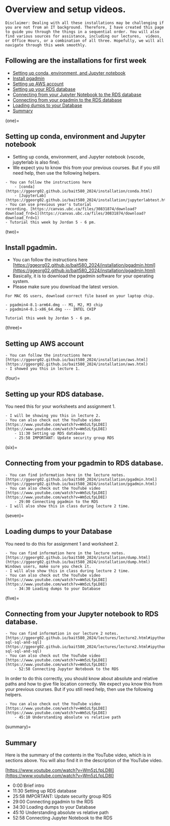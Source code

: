 # Overview and setup videos.

```{note}
Disclaimer: Dealing with all these installations may be challenging if you are not from an IT background. Therefore, I have created this page to guide you through the things in a sequential order. You will also find various sources for assistance, including our lectures,  videos, or Office Hours, or a combination of all three. Hopefully, we will all navigate through this week smoothly.
```

## Following are the installations for first week 

- [Setting up conda, environment, and Jupyter notebook](one)
- [Install pgadmin](two)
- [Setting up AWS account](three)
- [Setting up your RDS database](four)
- [Connecting from your Jupyter Notebook to the RDS database](five)
- [Connecting from your pgadmin to the RDS database](six)
- [Loading dumps to your Database](seven)
- [Summary](summary)


(one)=
## Setting up conda, environment and Jupyter notebook

- Setting up conda, environment, and Jupyter notebook (vscode, jupyterlab is also fine).
- We expect you to know this from your previous courses. But if you still need help, then use the following helpers.

```{admonition} Helpers:
- You can follow the instructions here 
    - [conda](https://ggeorg02.github.io/bait580_2024/installation/conda.html)
    - [JupyterLab](https://ggeorg02.github.io/bait580_2024/installation/jupyterlabtest.html)
- You can use previous year's tutorial recording. [https://canvas.ubc.ca/files/30831874/download?download_frd=1](https://canvas.ubc.ca/files/30831874/download?download_frd=1)
- Tutorial this week by Jordan 5 - 6 pm.
```
(two)=
## Install pgadmin.

- You can follow the instructions here [https://ggeorg02.github.io/bait580_2024/installation/pgadmin.html](https://ggeorg02.github.io/bait580_2024/installation/pgadmin.html)
- Basically, it is to download the pgadmin software for your operating system. 
- Please make sure you download the latest version. 

```{important}
For MAC OS users, download correct file based on your laptop chip.

- pgadmin4-8.1-arm64.dmg -- M1, M2, M3 chip
- pgadmin4-8.1-x86_64.dmg --- INTEL CHIP
```

```{admonition} Helpers:
Tutorial this week by Jordan 5 - 6 pm.
```
(three)=
## Setting up AWS account

```{admonition} Helpers:
- You can follow the instructions here [https://ggeorg02.github.io/bait580_2024/installation/aws.html](https://ggeorg02.github.io/bait580_2024/installation/aws.html)
- I showed you this in lecture 1.
```
(four)=
## Setting up your RDS database.

You need this for your worksheets and assignment 1.

```{admonition} Helpers:
- I will be showing you this in lecture 2.
- You can also check out the YouTube video [https://www.youtube.com/watch?v=Wm5zLfpLD8I](https://www.youtube.com/watch?v=Wm5zLfpLD8I)  
    - 11:30 Setting up RDS database
    - 25:58 IMPORTANT: Update security group RDS
```
(six)=
## Connecting from your pgadmin to RDS database.

```{admonition} Helpers:
- You can find information here in the lecture notes. [https://ggeorg02.github.io/bait580_2024/installation/pgadmin.html](https://ggeorg02.github.io/bait580_2024/installation/pgadmin.html)
- You can also check out the YouTube video [https://www.youtube.com/watch?v=Wm5zLfpLD8I](https://www.youtube.com/watch?v=Wm5zLfpLD8I)  
    - 29:00 Connecting pgadmin to the RDS
- I will also show this in class during lecture 2 time.
```
(seven)=
## Loading dumps to your Database

You need to do this for assignment 1 and worksheet 2.

```{admonition} Helpers:
- You can find information here in the lecture notes. [https://ggeorg02.github.io/bait580_2024/installation/dump.html](https://ggeorg02.github.io/bait580_2024/installation/dump.html) Windows users, make sure you check it.
- I will also show this in class during lecture 2 time.
- You can also check out the YouTube video [https://www.youtube.com/watch?v=Wm5zLfpLD8I](https://www.youtube.com/watch?v=Wm5zLfpLD8I)  
    - 34:30 Loading dumps to your Database
```

(five)=
## Connecting from your Jupyter notebook to RDS database.

```{admonition} Helpers:
- You can find information in our lecture 2 notes. [https://ggeorg02.github.io/bait580_2024/lectures/lecture2.html#ipython-sql-sql-and-sql](https://ggeorg02.github.io/bait580_2024/lectures/lecture2.html#ipython-sql-sql-and-sql)
- You can also check out the YouTube video [https://www.youtube.com/watch?v=Wm5zLfpLD8I](https://www.youtube.com/watch?v=Wm5zLfpLD8I)  
    - 52:58 Connecting Jupyter Notebook to the RDS
```
In order to do this correctly, you should know about absolute and relative paths and how to give file location correctly. We expect you know this from your previous courses. But if you still need help, then use the following helpers.

```{admonition} Helpers:
- You can also check out the YouTube video [https://www.youtube.com/watch?v=Wm5zLfpLD8I](https://www.youtube.com/watch?v=Wm5zLfpLD8I)  
    - 45:10 Understanding absolute vs relative path
```
(summary)=
## Summary

Here is the summary of the contents in the YouTube video, which is in sections above. You will also find it in the description of the YouTube video.

[https://www.youtube.com/watch?v=Wm5zLfpLD8I](https://www.youtube.com/watch?v=Wm5zLfpLD8I)  

- 0:00 Brief intro
- 11:30 Setting up RDS database
- 25:58 IMPORTANT: Update security group RDS
- 29:00 Connecting pgadmin to the RDS
- 34:30 Loading dumps to your Database
- 45:10 Understanding absolute vs relative path
- 52:58 Connecting Jupyter Notebook to the RDS